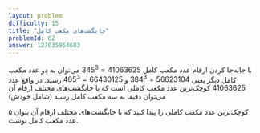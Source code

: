 ```yaml
---
layout: problem
difficulty: 15
title: "جایگشت‌های مکعب کامل"
problemId: 62
answer: 127035954683
---
```


با جابه‌جا کردن ارقام عدد مکعب کامل $41063625 = 345^3$ می‌توان به دو عدد مکعب کامل دیگر یعنی $56623104 = 384^3$ و $66430125 = 405^3$ رسید. در واقع عدد 41063625 کوچک‌ترین عدد مکعب کاملی است که با جایگشت‌های مختلف ارقام آن می‌توان دقیقا به سه مکعب کامل رسید (شامل خودش)

کوچک‌ترین عدد مکعب کاملی را پیدا کنید که با جایگشت‌های مختلف ارقام آن بتوان ۵ عدد مکعب کامل نوشت.
